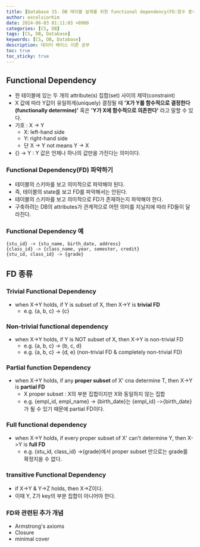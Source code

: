 ```yaml
---
title: [Database 15. DB 테이블 설계를 위한 functional dependency(FD:함수 종속)]
author: excelsiorKim
date: 2024-06-03 01:11:03 +0900
categories: [CS, DB]
tags: [CS, DB, Database]
keywords: [CS, DB, Database]
description: 데이터 베이스 이론 공부
toc: true
toc_sticky: true
---
```


## Functional Dependency

- 한 테이블에 있는 두 개의 attribute(s) 집합(set) 사이의 제약(constraint)
- X 값에 따라 Y값이 유일하게(uniquely) 결정될 때 **'X가 Y를 함수적으로 결정한다(functionally determine)'** 혹은 **'Y가 X에 함수적으로 의존한다'** 라고 말할 수 있다.
- 기호 : X -> Y
  - X: left-hand side
  - Y: right-hand side
  - 단 X -> Y not means Y -> X
- {} -> Y : Y 값은 언제나 하나의 값만을 가진다는 의미이다.

### Functional Dependency(FD) 파악하기

- 테이블의 스키마를 보고 의미적으로 파악해야 된다.
- 즉, 테이블의 state를 보고 FD를 파악해서는 안된다.
- 테이블의 스키마를 보고 의미적으로 FD가 존재하는지 파악해야 한다.
- 구축하려는 DB의 attributes가 관계적으로 어떤 의미를 지닐지에 따라 FD들이 달라진다.

### Functional Dependency 예

```
{stu_id} -> {stu_name, birth_date, address}
{class_id} -> {class_name, year, semester, credit}
{stu_id, class_id} -> {grade}
```

## FD 종류

### Trivial Functional Dependency

- when X->Y holds, if Y is subset of X, then X->Y is **trivial FD**
  - e.g. {a, b, c} -> {c}

### Non-trivial functional dependency

- when X->Y holds, if Y is NOT subset of X, then X->Y is non-trivial FD
  - e.g. {a, b, c} -> {b, c, d}
  - e.g. {a, b, c} -> {d, e} (non-trivial FD & completely non-trivial FD)

### Partial function Dependency

- when X->Y holds, if any **proper subset** of X' cna determine T, then X->Y is **partial FD**
  - X proper subset : X의 부분 집합이지만 X와 동일하지 않는 집합
  - e.g. {empl_id, empl_name} -> {birth_date}는 {empl_id} ->{birth_date}가 될 수 있기 때문에 partial FD이다.

### Full functional dependency

- when X->Y holds, if every proper subset of X' can't determine Y, then X->Y is **full FD**
  - e.g. {stu_id, class_id} ->{grade}에서 proper subset 만으로는 grade를 확정지을 수 없다.

### transitive Functional Dependency

- if X->Y & Y->Z holds, then X->Z이다.
- 이때 Y, Z가 key의 부분 집합이 아니어야 한다.

### FD와 관련된 추가 개념

- Armstrong's axioms
- Closure
- minimal cover
